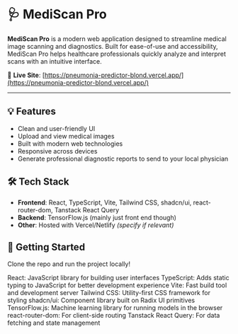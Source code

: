 # 🩺 MediScan Pro

**MediScan Pro** is a modern web application designed to streamline medical image scanning and diagnostics. Built for ease-of-use and accessibility, MediScan Pro helps healthcare professionals quickly analyze and interpret scans with an intuitive interface.

🔗 **Live Site**: [https://pneumonia-predictor-blond.vercel.app/](https://pneumonia-predictor-blond.vercel.app/)

---

## 💡 Features

- Clean and user-friendly UI
- Upload and view medical images
- Built with modern web technologies
- Responsive across devices
- Generate professional diagnostic reports to send to your local physician

## 🛠 Tech Stack

- **Frontend**: React, TypeScript, Vite, Tailwind CSS, shadcn/ui, react-router-dom, Tanstack React Query
- **Backend**: TensorFlow.js (mainly just front end though)
- **Other**: Hosted with Vercel/Netlify *(specify if relevant)*

## 🚀 Getting Started

Clone the repo and run the project locally!

React: JavaScript library for building user interfaces
TypeScript: Adds static typing to JavaScript for better development experience
Vite: Fast build tool and development server
Tailwind CSS: Utility-first CSS framework for styling
shadcn/ui: Component library built on Radix UI primitives
TensorFlow.js: Machine learning library for running models in the browser
react-router-dom: For client-side routing
Tanstack React Query: For data fetching and state management
